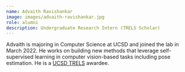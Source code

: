 ```yaml
---
name: Advaith Ravishankar
image: images/advaith-ravishankar.jpg
role: alumni
description: Undergraduate Research Intern (TRELS Scholar)
---
```


Advaith is majoring in Computer Science at UCSD and joined the lab in March 2022. He works on building new methods that leverage self-supervised learning in computer vision-based tasks including pose estimation. He is a [UCSD TRELS](https://ugresearch.ucsd.edu/research-programs/trels/index.html) awardee.